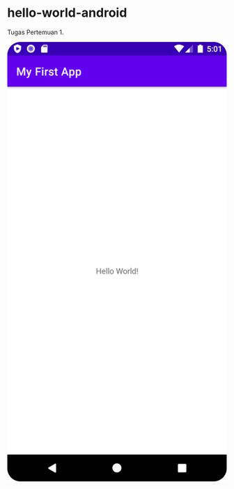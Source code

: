 # hello-world-android

Tugas Pertemuan 1.

![Screenshot hello_world](image/AndiMushawwirRahmat.png)
